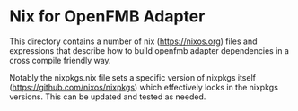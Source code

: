 <!--
SPDX-FileCopyrightText: 2021 Open Energy Solutions Inc

SPDX-License-Identifier: Apache-2.0
-->

# Nix for OpenFMB Adapter

This directory contains a number of nix (https://nixos.org) files and expressions that describe
how to build openfmb adapter dependencies in a cross compile friendly way.

Notably the nixpkgs.nix file sets a specific version of nixpkgs itself (https://github.com/nixos/nixpkgs)
which effectively locks in the nixpkgs versions. This can be updated and tested as
needed.
